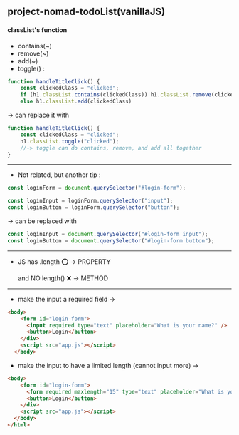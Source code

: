 ## project-nomad-todoList(vanillaJS)

#### classList's function

- contains(~)
- remove(~)
- add(~)
- toggle() :

```javascript
function handleTitleClick() {
    const clickedClass = "clicked";
	if (h1.classList.contains(clickedClass)) h1.classList.remove(clickedClass);
    else h1.classList.add(clickedClass)
```

-> can replace it with

```javascript
function handleTitleClick() {
	const clickedClass = "clicked";
	h1.classList.toggle("clicked");
	//-> toggle can do contains, remove, and add all together
}
```

---

- Not related, but another tip :

```javascript
const loginForm = document.querySelector("#login-form");

const loginInput = loginForm.querySelector("input");
const loginButton = loginForm.querySelector("button");
```

-> can be replaced with

```javascript
const loginInput = document.querySelector("#login-form input");
const loginButton = document.querySelector("#login-form button");
```

---

- JS has .length ⭕ -> PROPERTY

  and NO length() ❌ -> METHOD

---

- make the input a required field ->

```html
<body>
    <form id="login-form">
      <input required type="text" placeholder="What is your name?" />
      <button>Login</button>
    </div>
    <script src="app.js"></script>
  </body>
```

- make the input to have a limited length (cannot input more) ->

```html
<body>
    <form id="login-form">
      <form required maxlength="15" type="text" placeholder="What is your name?" />
      <button>Login</button>
    </div>
    <script src="app.js"></script>
  </body>
</html>
```
